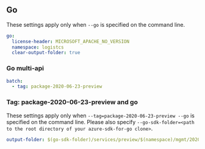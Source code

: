 ## Go

These settings apply only when `--go` is specified on the command line.

``` yaml $(go)
go:
  license-header: MICROSOFT_APACHE_NO_VERSION
  namespace: logistcs
  clear-output-folder: true
```

### Go multi-api

``` yaml $(go) && $(multiapi)
batch:
  - tag: package-2020-06-23-preview
```

### Tag: package-2020-06-23-preview and go

These settings apply only when `--tag=package-2020-06-23-preview --go` is specified on the command line.
Please also specify `--go-sdk-folder=<path to the root directory of your azure-sdk-for-go clone>`.

``` yaml $(tag) == 'package-2020-06-23-preview' && $(go)
output-folder: $(go-sdk-folder)/services/preview/$(namespace)/mgmt/2020-06-23-preview/$(namespace)
```